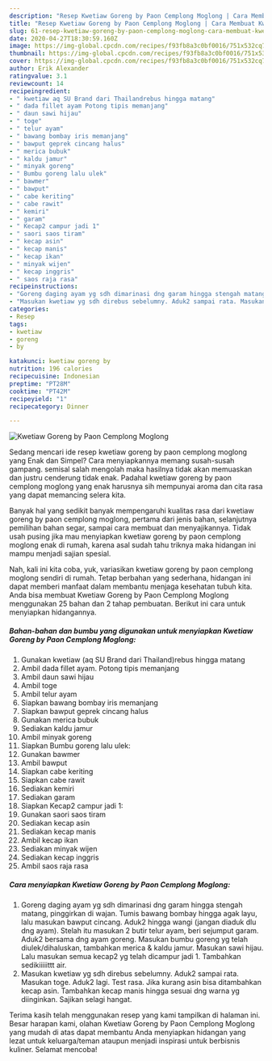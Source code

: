 ```yaml
---
description: "Resep Kwetiaw Goreng by Paon Cemplong Moglong | Cara Membuat Kwetiaw Goreng by Paon Cemplong Moglong Yang Sempurna"
title: "Resep Kwetiaw Goreng by Paon Cemplong Moglong | Cara Membuat Kwetiaw Goreng by Paon Cemplong Moglong Yang Sempurna"
slug: 61-resep-kwetiaw-goreng-by-paon-cemplong-moglong-cara-membuat-kwetiaw-goreng-by-paon-cemplong-moglong-yang-sempurna
date: 2020-04-27T18:30:59.160Z
image: https://img-global.cpcdn.com/recipes/f93fb8a3c0bf0016/751x532cq70/kwetiaw-goreng-by-paon-cemplong-moglong-foto-resep-utama.jpg
thumbnail: https://img-global.cpcdn.com/recipes/f93fb8a3c0bf0016/751x532cq70/kwetiaw-goreng-by-paon-cemplong-moglong-foto-resep-utama.jpg
cover: https://img-global.cpcdn.com/recipes/f93fb8a3c0bf0016/751x532cq70/kwetiaw-goreng-by-paon-cemplong-moglong-foto-resep-utama.jpg
author: Erik Alexander
ratingvalue: 3.1
reviewcount: 14
recipeingredient:
- " kwetiaw aq SU Brand dari Thailandrebus hingga matang"
- " dada fillet ayam Potong tipis memanjang"
- " daun sawi hijau"
- " toge"
- " telur ayam"
- " bawang bombay iris memanjang"
- " bawput geprek cincang halus"
- " merica bubuk"
- " kaldu jamur"
- " minyak goreng"
- " Bumbu goreng lalu ulek"
- " bawmer"
- " bawput"
- " cabe keriting"
- " cabe rawit"
- " kemiri"
- " garam"
- " Kecap2 campur jadi 1"
- " saori saos tiram"
- " kecap asin"
- " kecap manis"
- " kecap ikan"
- " minyak wijen"
- " kecap inggris"
- " saos raja rasa"
recipeinstructions:
- "Goreng daging ayam yg sdh dimarinasi dng garam hingga stengah matang, pinggirkan di wajan. Tumis bawang bombay hingga agak layu, lalu masukan bawput cincang. Aduk2 hingga wangi (jangan diaduk dlu dng ayam). Stelah itu masukan 2 butir telur ayam, beri sejumput garam. Aduk2 bersama dng ayam goreng. Masukan bumbu goreng yg telah diulek/dihaluskan, tambahkan merica &amp; kaldu jamur. Masukan sawi hijau. Lalu masukan semua kecap2 yg telah dicampur jadi 1. Tambahkan sedikiiiiittt air."
- "Masukan kwetiaw yg sdh direbus sebelumny. Aduk2 sampai rata. Masukan toge. Aduk2 lagi. Test rasa. Jika kurang asin bisa ditambahkan kecap asin. Tambahkan kecap manis hingga sesuai dng warna yg diinginkan. Sajikan selagi hangat."
categories:
- Resep
tags:
- kwetiaw
- goreng
- by

katakunci: kwetiaw goreng by 
nutrition: 196 calories
recipecuisine: Indonesian
preptime: "PT28M"
cooktime: "PT42M"
recipeyield: "1"
recipecategory: Dinner

---
```



![Kwetiaw Goreng by Paon Cemplong Moglong](https://img-global.cpcdn.com/recipes/f93fb8a3c0bf0016/751x532cq70/kwetiaw-goreng-by-paon-cemplong-moglong-foto-resep-utama.jpg)

Sedang mencari ide resep kwetiaw goreng by paon cemplong moglong yang Enak dan Simpel? Cara menyiapkannya memang susah-susah gampang. semisal salah mengolah maka hasilnya tidak akan memuaskan dan justru cenderung tidak enak. Padahal kwetiaw goreng by paon cemplong moglong yang enak harusnya sih mempunyai aroma dan cita rasa yang dapat memancing selera kita.

Banyak hal yang sedikit banyak mempengaruhi kualitas rasa dari kwetiaw goreng by paon cemplong moglong, pertama dari jenis bahan, selanjutnya pemilihan bahan segar, sampai cara membuat dan menyajikannya. Tidak usah pusing jika mau menyiapkan kwetiaw goreng by paon cemplong moglong enak di rumah, karena asal sudah tahu triknya maka hidangan ini mampu menjadi sajian spesial.




Nah, kali ini kita coba, yuk, variasikan kwetiaw goreng by paon cemplong moglong sendiri di rumah. Tetap berbahan yang sederhana, hidangan ini dapat memberi manfaat dalam membantu menjaga kesehatan tubuh kita. Anda bisa membuat Kwetiaw Goreng by Paon Cemplong Moglong menggunakan 25 bahan dan 2 tahap pembuatan. Berikut ini cara untuk menyiapkan hidangannya.

<!--inarticleads1-->

##### Bahan-bahan dan bumbu yang digunakan untuk menyiapkan Kwetiaw Goreng by Paon Cemplong Moglong:

1. Gunakan  kwetiaw (aq SU Brand dari Thailand)rebus hingga matang
1. Ambil  dada fillet ayam. Potong tipis memanjang
1. Ambil  daun sawi hijau
1. Ambil  toge
1. Ambil  telur ayam
1. Siapkan  bawang bombay iris memanjang
1. Siapkan  bawput geprek cincang halus
1. Gunakan  merica bubuk
1. Sediakan  kaldu jamur
1. Ambil  minyak goreng
1. Siapkan  Bumbu goreng lalu ulek:
1. Gunakan  bawmer
1. Ambil  bawput
1. Siapkan  cabe keriting
1. Siapkan  cabe rawit
1. Sediakan  kemiri
1. Sediakan  garam
1. Siapkan  Kecap2 campur jadi 1:
1. Gunakan  saori saos tiram
1. Sediakan  kecap asin
1. Sediakan  kecap manis
1. Ambil  kecap ikan
1. Sediakan  minyak wijen
1. Sediakan  kecap inggris
1. Ambil  saos raja rasa




<!--inarticleads2-->

##### Cara menyiapkan Kwetiaw Goreng by Paon Cemplong Moglong:

1. Goreng daging ayam yg sdh dimarinasi dng garam hingga stengah matang, pinggirkan di wajan. Tumis bawang bombay hingga agak layu, lalu masukan bawput cincang. Aduk2 hingga wangi (jangan diaduk dlu dng ayam). Stelah itu masukan 2 butir telur ayam, beri sejumput garam. Aduk2 bersama dng ayam goreng. Masukan bumbu goreng yg telah diulek/dihaluskan, tambahkan merica &amp; kaldu jamur. Masukan sawi hijau. Lalu masukan semua kecap2 yg telah dicampur jadi 1. Tambahkan sedikiiiiittt air.
1. Masukan kwetiaw yg sdh direbus sebelumny. Aduk2 sampai rata. Masukan toge. Aduk2 lagi. Test rasa. Jika kurang asin bisa ditambahkan kecap asin. Tambahkan kecap manis hingga sesuai dng warna yg diinginkan. Sajikan selagi hangat.




Terima kasih telah menggunakan resep yang kami tampilkan di halaman ini. Besar harapan kami, olahan Kwetiaw Goreng by Paon Cemplong Moglong yang mudah di atas dapat membantu Anda menyiapkan hidangan yang lezat untuk keluarga/teman ataupun menjadi inspirasi untuk berbisnis kuliner. Selamat mencoba!
